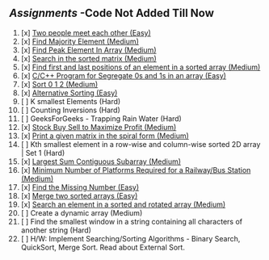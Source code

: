 ## *Assignments* -Code Not Added Till Now

1.  [x] [Two people meet each other (Easy)](https://github.com/R-I-T-I-K/CP_CipherSchools/tree/main/Day%201/Assignments/A.%20Two%20people%20meet%20each%20other%20(Easy))
2.  [x] [Find Majority Element (Medium)](https://github.com/R-I-T-I-K/CP_CipherSchools/tree/main/Day%201/Assignments/B.%20Find%20Majority%20Element%20(Medium))
3.  [x] [Find Peak Element In Array (Medium)](https://github.com/R-I-T-I-K/CP_CipherSchools/tree/main/Day%201/Assignments/C.%20Find%20Peak%20Element%20In%20Array%20(Medium))
4.  [x] [Search in the sorted matrix (Medium)](https://github.com/R-I-T-I-K/CP_CipherSchools/tree/main/Day%201/Assignments/D.%20Search%20in%20the%20sorted%20matrix%20(Medium))
5.  [x] [Find first and last positions of an element in a sorted array (Medium)](https://github.com/R-I-T-I-K/CP_CipherSchools/tree/main/Day%201/Assignments/E.%20Find%20first%20and%20last%20positions%20of%20an%20element%20in%20a%20sorted%20array%20(Medium))
6.  [x] [C/C++ Program for Segregate 0s and 1s in an array (Easy)](https://github.com/R-I-T-I-K/CP_CipherSchools/tree/main/Day%201/Assignments/F.%20Segregate%200s%20and%201s%20in%20an%20array%20(Easy))
7.  [x] [Sort 0 1 2 (Medium)](https://github.com/R-I-T-I-K/CP_CipherSchools/tree/main/Day%201/Assignments/G.%20Sort%200%201%202%20(Medium))
8.  [x] [Alternative Sorting (Easy)](https://github.com/R-I-T-I-K/CP_CipherSchools/tree/main/Day%201/Assignments/H.%20Alternative%20Sorting%20(Easy))
9.  [ ] K smallest Elements (Hard)
10. [ ] Counting Inversions (Hard)
11. [ ] GeeksForGeeks - Trapping Rain Water (Hard)
12. [x] [Stock Buy Sell to Maximize Profit (Medium)](https://github.com/R-I-T-I-K/CP_CipherSchools/tree/main/Day%201/Assignments/L.%20Stock%20Buy%20Sell%20to%20Maximize%20Profit%20(Medium))
13. [x] [Print a given matrix in the spiral form (Medium)](https://github.com/R-I-T-I-K/CP_CipherSchools/tree/main/Day%201/Assignments/M.%20Print%20a%20given%20matrix%20in%20the%20spiral%20form%20(Medium))
14. [ ] Kth smallest element in a row-wise and column-wise sorted 2D array | Set 1 (Hard)
15. [x] [Largest Sum Contiguous Subarray (Medium)](https://github.com/R-I-T-I-K/CP_CipherSchools/tree/main/Day%201/Assignments/O.%20Largest%20Sum%20Contiguous%20Subarray%20(Medium))
16. [x] [Minimum Number of Platforms Required for a Railway/Bus Station (Medium)](https://github.com/R-I-T-I-K/CP_CipherSchools/blob/main/Day%201/Assignments/P.%20Minimum%20Number%20of%20Platforms%20Required%20for%20a%20Railway%20Station%20(Medium))
17. [x] [Find the Missing Number (Easy)](https://github.com/R-I-T-I-K/CP_CipherSchools/tree/main/Day%201/Assignments/Q.%20Find%20the%20Missing%20Number%20(Easy))
18. [x] [Merge two sorted arrays (Easy)](https://github.com/R-I-T-I-K/CP_CipherSchools/tree/main/Day%201/Assignments/R.%20Merge%20two%20sorted%20arrays%20(Easy))
19. [x] [Search an element in a sorted and rotated array (Medium)](https://github.com/R-I-T-I-K/CP_CipherSchools/tree/main/Day%201/Assignments/S.%20Search%20an%20element%20in%20a%20sorted%20and%20rotated%20array%20(Medium))
20. [ ] Create a dynamic array (Medium)
21. [ ] Find the smallest window in a string containing all characters of another string (Hard)
22. [ ] H/W: Implement Searching/Sorting Algorithms - Binary Search, QuickSort, Merge Sort. Read about External Sort.
